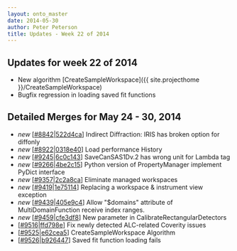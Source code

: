 ```yaml
---
layout: onto_master
date: 2014-05-30
author: Peter Peterson
title: Updates - Week 22 of 2014
---
```

Updates for week 22 of 2014
---------------------------
* New algorithm [CreateSampleWorkspace]({{ site.projecthome }}/CreateSampleWorkspace)
* Bugfix regression in loading saved fit functions

Detailed Merges for May 24 - 30, 2014
-------------------------------------
* *new* \[[#8842](http://trac.mantidproject.org/mantid/ticket/8842)\|[522d4ca](https://github.com/mantidproject/mantid/commit/522d4caac99b6391f7742f361c151a4c42c2eb32)\] Indirect Diffraction: IRIS has broken option for diffonly
* *new* \[[#8922](http://trac.mantidproject.org/mantid/ticket/8922)\|[0318e40](https://github.com/mantidproject/mantid/commit/0318e400db649586f0497ad9f6e012651dfc33e2)\] Load performance History
* *new* \[[#9245](http://trac.mantidproject.org/mantid/ticket/9245)\|[6c0c143](https://github.com/mantidproject/mantid/commit/6c0c143c1683e5ac205ec500aa879efaf7f0aed9)\] SaveCanSAS1Dv.2 has wrong unit for Lambda tag
* *new* \[[#9266](http://trac.mantidproject.org/mantid/ticket/9266)\|[4be2c15](https://github.com/mantidproject/mantid/commit/4be2c151d3ede68af1f3b469621f956bb1fd4b2b)\] Python version of PropertyManager implement PyDict interface
* *new* \[[#9357](http://trac.mantidproject.org/mantid/ticket/9357)\|[2c2a8ca](https://github.com/mantidproject/mantid/commit/2c2a8ca33d8a578eee57768fa315153dfefe4ed6)\] Eliminate managed workspaces
* *new* \[[#9419](http://trac.mantidproject.org/mantid/ticket/9419)\|[1e75114](https://github.com/mantidproject/mantid/commit/1e75114eb7f95ed609ef4942ce747919a0766a48)\] Replacing a workspace &amp; instrument view exception
* *new* \[[#9439](http://trac.mantidproject.org/mantid/ticket/9439)\|[405e9c4](https://github.com/mantidproject/mantid/commit/405e9c465935758b324fcaaec062bf9f82d816cb)\] Allow "$domains" attribute of MultiDomainFunction receive index ranges.
* *new* \[[#9459](http://trac.mantidproject.org/mantid/ticket/9459)\|[cfe3df8](https://github.com/mantidproject/mantid/commit/cfe3df86eb4bfcf6b6c852ca1c16b3f5310291d8)\] New parameter in CalibrateRectangularDetectors
* \[[#9516](http://trac.mantidproject.org/mantid/ticket/9516)\|[ffd798e](https://github.com/mantidproject/mantid/commit/ffd798e132caabca6a9792f8dfd0f2efbacd1798)\] Fix newly detected ALC-related Coverity issues
* \[[#9525](http://trac.mantidproject.org/mantid/ticket/9525)\|[e62cea5](https://github.com/mantidproject/mantid/commit/e62cea5ccd3f2c7668c49d2c2061006b581523f4)\] CreateSampleWorkspace Algorithm
* \[[#9526](http://trac.mantidproject.org/mantid/ticket/9526)\|[b926447](https://github.com/mantidproject/mantid/commit/b92644735294b9f711b5223980daff56558194e0)\] Saved fit function loading fails
